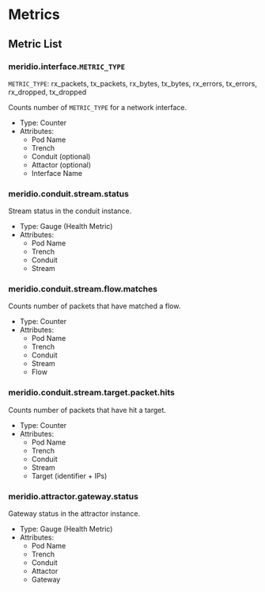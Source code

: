 # Metrics

## Metric List

### meridio.interface.`METRIC_TYPE`

`METRIC_TYPE`: rx_packets, tx_packets, rx_bytes, tx_bytes, rx_errors, tx_errors, rx_dropped, tx_dropped

Counts number of `METRIC_TYPE` for a network interface.

* Type: Counter
* Attributes:
   * Pod Name
   * Trench
   * Conduit (optional)
   * Attactor (optional)
   * Interface Name

### meridio.conduit.stream.status

Stream status in the conduit instance.

* Type: Gauge (Health Metric)
* Attributes:
   * Pod Name
   * Trench
   * Conduit
   * Stream

### meridio.conduit.stream.flow.matches

Counts number of packets that have matched a flow.

* Type: Counter
* Attributes:
   * Pod Name
   * Trench
   * Conduit
   * Stream
   * Flow

### meridio.conduit.stream.target.packet.hits

Counts number of packets that have hit a target.

* Type: Counter
* Attributes:
   * Pod Name
   * Trench
   * Conduit
   * Stream
   * Target (identifier + IPs)

### meridio.attractor.gateway.status

Gateway status in the attractor instance.

* Type: Gauge (Health Metric)
* Attributes:
   * Pod Name
   * Trench
   * Conduit
   * Attactor
   * Gateway
